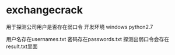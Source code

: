 # exchangecrack
用于探测公司用户是否存在弱口令
开发环境 windows python2.7


用户名存在usernames.txt
密码存在passwords.txt
探测出弱口令会存在result.txt里面
